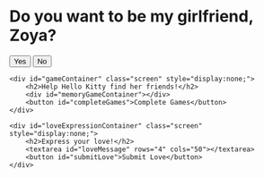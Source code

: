 <!DOCTYPE html>
<html lang="en">
<head>
    <meta charset="UTF-8">
    <meta name="viewport" content="width=device-width, initial-scale=1.0">
    <title>Hello Kitty Valentine's Game</title>
    <link rel="stylesheet" href="style.css">
</head>
<body>
    <div id="startScreen" class="screen">
        <h1>Do you want to be my girlfriend, Zoya?</h1>
        <button id="yesBtn">Yes</button>
        <button id="noBtn">No</button>
    </div>

    <div id="gameContainer" class="screen" style="display:none;">
        <h2>Help Hello Kitty find her friends!</h2>
        <div id="memoryGameContainer"></div>
        <button id="completeGames">Complete Games</button>
    </div>

    <div id="loveExpressionContainer" class="screen" style="display:none;">
        <h2>Express your love!</h2>
        <textarea id="loveMessage" rows="4" cols="50"></textarea>
        <button id="submitLove">Submit Love</button>
    </div>
</body>
<script src="script.js"></script>
</html>
